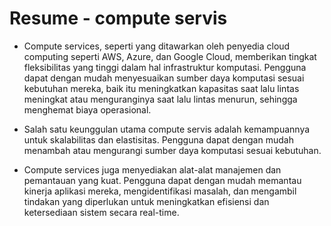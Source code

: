 # Resume - compute servis

 -   Compute services, seperti yang ditawarkan oleh penyedia cloud computing seperti AWS, Azure, dan Google Cloud, memberikan tingkat fleksibilitas yang tinggi dalam hal infrastruktur komputasi. Pengguna dapat dengan mudah menyesuaikan sumber daya komputasi sesuai kebutuhan mereka, baik itu meningkatkan kapasitas saat lalu lintas meningkat atau menguranginya saat lalu lintas menurun, sehingga menghemat biaya operasional.

 - Salah satu keunggulan utama compute servis adalah kemampuannya untuk skalabilitas dan elastisitas. Pengguna dapat dengan mudah menambah atau mengurangi sumber daya komputasi sesuai kebutuhan. 

 - Compute services juga menyediakan alat-alat manajemen dan pemantauan yang kuat. Pengguna dapat dengan mudah memantau kinerja aplikasi mereka, mengidentifikasi masalah, dan mengambil tindakan yang diperlukan untuk meningkatkan efisiensi dan ketersediaan sistem secara real-time. 